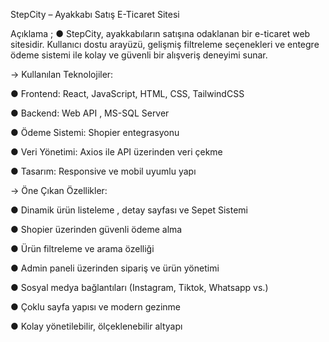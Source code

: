 StepCity – Ayakkabı Satış E-Ticaret Sitesi

Açıklama ;
● StepCity, ayakkabıların satışına odaklanan bir e-ticaret web sitesidir. Kullanıcı dostu arayüzü, gelişmiş filtreleme seçenekleri ve entegre ödeme sistemi ile kolay ve güvenli bir alışveriş deneyimi sunar.

→ Kullanılan Teknolojiler:

● Frontend: React, JavaScript, HTML, CSS, TailwindCSS

● Backend: Web API , MS-SQL Server

● Ödeme Sistemi: Shopier entegrasyonu

● Veri Yönetimi: Axios ile API üzerinden veri çekme

● Tasarım: Responsive ve mobil uyumlu yapı

→ Öne Çıkan Özellikler:

● Dinamik ürün listeleme , detay sayfası ve Sepet Sistemi

● Shopier üzerinden güvenli ödeme alma

● Ürün filtreleme ve arama özelliği

● Admin paneli üzerinden sipariş ve ürün yönetimi

● Sosyal medya bağlantıları (Instagram, Tiktok, Whatsapp vs.)

● Çoklu sayfa yapısı ve modern gezinme

● Kolay yönetilebilir, ölçeklenebilir altyapı
